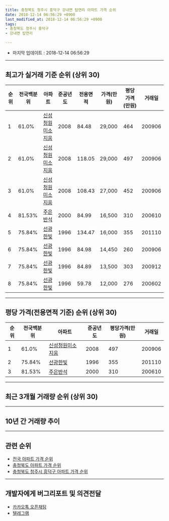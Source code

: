 ```yaml
---
title: 충청북도 청주시 흥덕구 강내면 탑연리 아파트 가격 순위
date: 2018-12-14 06:56:29 +0900
last_modified_at: 2018-12-14 06:56:29 +0900
tags:
- 충청북도 청주시 흥덕구
- 강내면 탑연리

---
```


* 마지막 업데이트 : 2018-12-14 06:56:29

---

## 최고가 실거래 기준 순위 (상위 30)


|순위|전국백분위|아파트|준공년도|전용면적|가격(만원)|평당가격(만원)|거래일|
|---|---|---|---|---|---|---|---|
|1|61.0%|[신성청원미소지움](https://search.naver.com/search.naver?query=%EC%B6%A9%EC%B2%AD%EB%B6%81%EB%8F%84+%EC%B2%AD%EC%A3%BC%EC%8B%9C+%ED%9D%A5%EB%8D%95%EA%B5%AC+%EA%B0%95%EB%82%B4%EB%A9%B4+%ED%83%91%EC%97%B0%EB%A6%AC+%EC%8B%A0%EC%84%B1%EC%B2%AD%EC%9B%90%EB%AF%B8%EC%86%8C%EC%A7%80%EC%9B%80)|2008|84.48|29,000|464|200906|
|2|61.0%|[신성청원미소지움](https://search.naver.com/search.naver?query=%EC%B6%A9%EC%B2%AD%EB%B6%81%EB%8F%84+%EC%B2%AD%EC%A3%BC%EC%8B%9C+%ED%9D%A5%EB%8D%95%EA%B5%AC+%EA%B0%95%EB%82%B4%EB%A9%B4+%ED%83%91%EC%97%B0%EB%A6%AC+%EC%8B%A0%EC%84%B1%EC%B2%AD%EC%9B%90%EB%AF%B8%EC%86%8C%EC%A7%80%EC%9B%80)|2008|118.05|29,000|497|200906|
|3|61.0%|[신성청원미소지움](https://search.naver.com/search.naver?query=%EC%B6%A9%EC%B2%AD%EB%B6%81%EB%8F%84+%EC%B2%AD%EC%A3%BC%EC%8B%9C+%ED%9D%A5%EB%8D%95%EA%B5%AC+%EA%B0%95%EB%82%B4%EB%A9%B4+%ED%83%91%EC%97%B0%EB%A6%AC+%EC%8B%A0%EC%84%B1%EC%B2%AD%EC%9B%90%EB%AF%B8%EC%86%8C%EC%A7%80%EC%9B%80)|2008|108.43|27,000|452|200906|
|4|81.53%|[주은반석](https://search.naver.com/search.naver?query=%EC%B6%A9%EC%B2%AD%EB%B6%81%EB%8F%84+%EC%B2%AD%EC%A3%BC%EC%8B%9C+%ED%9D%A5%EB%8D%95%EA%B5%AC+%EA%B0%95%EB%82%B4%EB%A9%B4+%ED%83%91%EC%97%B0%EB%A6%AC+%EC%A3%BC%EC%9D%80%EB%B0%98%EC%84%9D)|2000|84.99|16,500|310|200610|
|5|75.84%|[선광한빛](https://search.naver.com/search.naver?query=%EC%B6%A9%EC%B2%AD%EB%B6%81%EB%8F%84+%EC%B2%AD%EC%A3%BC%EC%8B%9C+%ED%9D%A5%EB%8D%95%EA%B5%AC+%EA%B0%95%EB%82%B4%EB%A9%B4+%ED%83%91%EC%97%B0%EB%A6%AC+%EC%84%A0%EA%B4%91%ED%95%9C%EB%B9%9B)|1996|134.47|16,000|355|201110|
|6|75.84%|[선광한빛](https://search.naver.com/search.naver?query=%EC%B6%A9%EC%B2%AD%EB%B6%81%EB%8F%84+%EC%B2%AD%EC%A3%BC%EC%8B%9C+%ED%9D%A5%EB%8D%95%EA%B5%AC+%EA%B0%95%EB%82%B4%EB%A9%B4+%ED%83%91%EC%97%B0%EB%A6%AC+%EC%84%A0%EA%B4%91%ED%95%9C%EB%B9%9B)|1996|84.98|14,450|260|200906|
|7|75.84%|[선광한빛](https://search.naver.com/search.naver?query=%EC%B6%A9%EC%B2%AD%EB%B6%81%EB%8F%84+%EC%B2%AD%EC%A3%BC%EC%8B%9C+%ED%9D%A5%EB%8D%95%EA%B5%AC+%EA%B0%95%EB%82%B4%EB%A9%B4+%ED%83%91%EC%97%B0%EB%A6%AC+%EC%84%A0%EA%B4%91%ED%95%9C%EB%B9%9B)|1996|84.89|13,500|303|200912|
|8|75.84%|[선광한빛](https://search.naver.com/search.naver?query=%EC%B6%A9%EC%B2%AD%EB%B6%81%EB%8F%84+%EC%B2%AD%EC%A3%BC%EC%8B%9C+%ED%9D%A5%EB%8D%95%EA%B5%AC+%EA%B0%95%EB%82%B4%EB%A9%B4+%ED%83%91%EC%97%B0%EB%A6%AC+%EC%84%A0%EA%B4%91%ED%95%9C%EB%B9%9B)|1996|59.78|12,000|276|200602|


---

## 평당 가격(전용면적 기준) 순위 (상위 30)


|순위|전국백분위|아파트|준공년도|평당가격(만원)|거래일|
|---|---|---|---|---|---|
|1|61.0%|[신성청원미소지움](https://search.naver.com/search.naver?query=%EC%B6%A9%EC%B2%AD%EB%B6%81%EB%8F%84+%EC%B2%AD%EC%A3%BC%EC%8B%9C+%ED%9D%A5%EB%8D%95%EA%B5%AC+%EA%B0%95%EB%82%B4%EB%A9%B4+%ED%83%91%EC%97%B0%EB%A6%AC+%EC%8B%A0%EC%84%B1%EC%B2%AD%EC%9B%90%EB%AF%B8%EC%86%8C%EC%A7%80%EC%9B%80)|2008|497|200906|
|2|75.84%|[선광한빛](https://search.naver.com/search.naver?query=%EC%B6%A9%EC%B2%AD%EB%B6%81%EB%8F%84+%EC%B2%AD%EC%A3%BC%EC%8B%9C+%ED%9D%A5%EB%8D%95%EA%B5%AC+%EA%B0%95%EB%82%B4%EB%A9%B4+%ED%83%91%EC%97%B0%EB%A6%AC+%EC%84%A0%EA%B4%91%ED%95%9C%EB%B9%9B)|1996|355|201110|
|3|81.53%|[주은반석](https://search.naver.com/search.naver?query=%EC%B6%A9%EC%B2%AD%EB%B6%81%EB%8F%84+%EC%B2%AD%EC%A3%BC%EC%8B%9C+%ED%9D%A5%EB%8D%95%EA%B5%AC+%EA%B0%95%EB%82%B4%EB%A9%B4+%ED%83%91%EC%97%B0%EB%A6%AC+%EC%A3%BC%EC%9D%80%EB%B0%98%EC%84%9D)|2000|310|200610|


---

## 최근 3개월 거래량 순위 (상위 30)


<div style="width:100%;">
    <canvas id="deal_count_ranking" height="250"></canvas>
</div>


<script>
new Chart(document.getElementById("deal_count_ranking"), {
    type: 'horizontalBar',
    data: {
        labels: ['주은반석'],
        datasets: [{
            label: '실거래 수',
            data: [1],
            borderColor: "rgba(255, 0, 128, 1)",
            backgroundColor: "rgba(255, 0, 128, 0.5)",
            fill: false,
        }]
    },
    options: {
        responsive: true,
        title: {
            display: true,
            text: '최근 3개월 거래량 순위'
        },
        tooltips: {
            mode: 'index',
            intersect: false,
            callbacks: {
                title: function(tooltipItems, data) {
                    return "실거래 수:";
                },
                label: function(tooltipItem, data) {
                    return data.labels[tooltipItem.index] + ": " + tooltipItem.xLabel;
                }
            }
        },
        hover: {
            mode: 'nearest',
            intersect: true
        },
        scales: {
            xAxes: [{
                display: true,
                scaleLabel: {
                    display: true,
                    labelString: '실거래 수'
                },
                ticks: {
                    suggestedMin: 0,
                }
            }],
            yAxes: [{
                display: true,
                ticks: {
                    autoSkip: false,
                    callback: function(value, index, values) {
                        if (value.length > 15)
                            return value.substr(0, 13) + "...";
                        else
                            return value;
                    }
                },
                scaleLabel: {
                    display: false,
                }
            }]
        }
    }
});

</script>


---

## 10년 간 거래량 추이


<div style="width:100%;">
    <canvas id="deal_progress" height="250"></canvas>
</div>

<script>
new Chart(document.getElementById("deal_progress"), {
    type: 'line',
    data: {
        labels: ['200812','200901','200902','200903','200904','200905','200906','200907','200908','200909','200910','200911','200912','201001','201002','201003','201004','201005','201006','201007','201008','201009','201010','201011','201012','201101','201102','201103','201104','201105','201106','201107','201108','201109','201110','201111','201112','201201','201202','201203','201204','201205','201206','201207','201208','201209','201210','201211','201212','201301','201302','201303','201304','201305','201306','201307','201308','201309','201310','201311','201312','201401','201402','201403','201404','201405','201406','201407','201408','201409','201410','201411','201412','201501','201502','201503','201504','201505','201506','201507','201508','201509','201510','201511','201512','201601','201602','201603','201604','201605','201606','201607','201608','201609','201610','201611','201612','201701','201702','201703','201704','201705','201706','201707','201708','201709','201710','201711','201712','201801','201802','201803','201804','201805','201806','201807','201808','201809','201810','201811','201812'],
        datasets: [{
            label: '실거래 수',
            pointRadius: 1,
            data: [3, 4, 0, 2, 1, 3, 49, 4, 15, 8, 32, 11, 9, 6, 4, 7, 6, 12, 11, 20, 6, 12, 12, 17, 8, 5, 8, 6, 8, 8, 6, 7, 12, 14, 14, 10, 11, 6, 9, 8, 5, 4, 5, 4, 2, 14, 2, 4, 13, 5, 5, 7, 6, 3, 4, 4, 13, 4, 3, 3, 7, 4, 6, 9, 3, 4, 0, 0, 4, 5, 8, 2, 5, 6, 4, 4, 1, 2, 4, 2, 1, 4, 4, 3, 2, 2, 4, 1, 1, 1, 1, 1, 5, 3, 5, 3, 5, 2, 4, 0, 4, 4, 2, 3, 1, 2, 3, 2, 2, 6, 3, 1, 4, 3, 2, 5, 2, 0, 0, 1, 0],
            borderColor: "rgba(255, 201, 14, 1)",
            backgroundColor: "rgba(255, 201, 14, 0.5)",
            fill: true,
        }]
    },
    options: {
        responsive: true,
        title: {
            display: true,
            text: '10년간 거래량 추이'
        },
        tooltips: {
            mode: 'index',
            intersect: false,
        },
        hover: {
            mode: 'nearest',
            intersect: true
        },
        scales: {
            xAxes: [{
                display: true,
                scaleLabel: {
                    display: true,
                    labelString: '년/월'
                }
            }],
            yAxes: [{
                display: true,
                ticks: {
                    suggestedMin: 0,
                },
                scaleLabel: {
                    display: true,
                    labelString: '실거래 수'
                }
            }]
        }
    }
});

</script>


---

## 관련 순위

- [전국 아파트 가격 순위](https://inasie.github.io/apt-ranking/전국)
- [충청북도 아파트 가격 순위](https://inasie.github.io/apt-ranking/충청북도)
- [충청북도 청주시 흥덕구 아파트 가격 순위](https://inasie.github.io/apt-ranking/충청북도-청주시-흥덕구)


---

## 개발자에게 버그리포트 및 의견전달

- [카카오톡 오픈채팅](https://open.kakao.com/o/gLJUAP4)
- [텔레그램](https://t.me/inasie)

